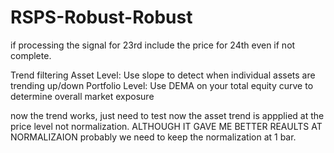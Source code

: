 # RSPS-Robust-Robust
if processing the signal for 23rd include the price for 24th even if not complete. 

Trend filtering 
Asset Level: Use slope to detect when individual assets are trending up/down
Portfolio Level: Use DEMA on your total equity curve to determine overall market exposure




now the trend works, just need to test
now the asset trend is appplied at the price level not normalization. ALTHOUGH IT GAVE ME BETTER REAULTS AT NORMALIZAION
probably we need to keep the normalization at 1 bar. 
